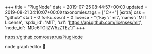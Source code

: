 +++
title = "PlugNode"
date = 2019-07-25 08:44:57+00:00
updated = 2019-08-21 04:10:07+00:00
taxonomies.tags = ["C++"]
[extra]
css = "github"
start = 0
forks_count = 0
license = "{'key': 'mit', 'name': 'MIT License', 'spdx_id': 'MIT', 'url': 'https://api.github.com/licenses/mit', 'node_id': 'MDc6TGljZW5zZTEz'}"
+++

<https://github.com/ousttrue/PlugNode>

node graph editor 🔌


